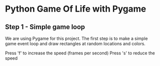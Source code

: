 # Python Game Of Life with Pygame
## Step 1 - Simple game loop

We are using Pygame for this project. The first step 
is to make a simple game event loop and draw rectangles
at random locations and colors.

Press 'f' to increase the speed (frames per second)
Press 's' to reduce the speed